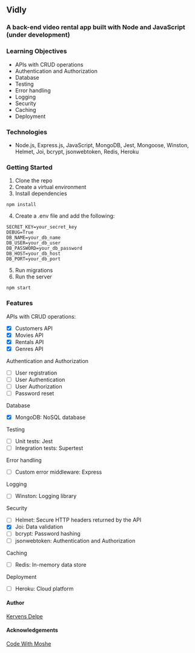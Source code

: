 ## Vidly

### A back-end video rental app built with Node and JavaScript (under development)

### Learning Objectives

- APIs with CRUD operations
- Authentication and Authorization
- Database
- Testing
- Error handling
- Logging
- Security
- Caching
- Deployment

### Technologies

- Node.js, Express.js, JavaScript, MongoDB, Jest, Mongoose, Winston, Helmet, Joi, bcrypt, jsonwebtoken, Redis, Heroku

### Getting Started

1. Clone the repo
2. Create a virtual environment
3. Install dependencies

```
npm install
```

4. Create a .env file and add the following:

```
SECRET_KEY=your_secret_key
DEBUG=True
DB_NAME=your_db_name
DB_USER=your_db_user
DB_PASSWORD=your_db_password
DB_HOST=your_db_host
DB_PORT=your_db_port
```

5. Run migrations
6. Run the server

```
npm start
```

### Features

APIs with CRUD operations:

- [x] Customers API
- [x] Movies API
- [x] Rentals API
- [x] Genres API

Authentication and Authorization

- [ ] User registration
- [ ] User Authentication
- [ ] User Authorization
- [ ] Password reset

Database

- [x] MongoDB: NoSQL database

Testing

- [ ] Unit tests: Jest
- [ ] Integration tests: Supertest

Error handling

- [ ] Custom error middleware: Express

Logging

- [ ] Winston: Logging library

Security

- [ ] Helmet: Secure HTTP headers returned by the API
- [x] Joi: Data validation
- [ ] bcrypt: Password hashing
- [ ] jsonwebtoken: Authentication and Authorization

Caching

- [ ] Redis: In-memory data store

Deployment

- [ ] Heroku: Cloud platform

#### Author

[Kervens Delpe](https://www.linkedin.com/in/kervensdelpe/)

#### Acknowledgements

[Code With Moshe](https://codewithmosh.com/)
